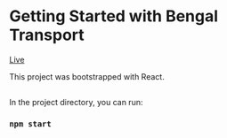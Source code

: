 # Getting Started with Bengal Transport 

[Live]()

This project was bootstrapped with React.

##

In the project directory, you can run:

### `npm start`


